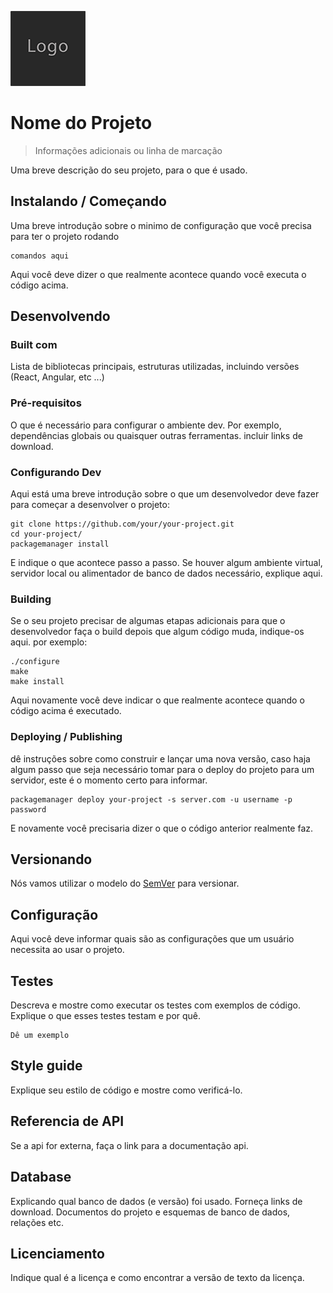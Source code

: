 ![Logo do Projeto](../images/logo.sample.png)

# Nome do Projeto
> Informações adicionais ou linha de marcação

Uma breve descrição do seu projeto, para o que é usado.

## Instalando / Começando

Uma breve introdução sobre o minimo de configuração que você precisa para ter o projeto rodando

```shell
comandos aqui
```

Aqui você deve dizer o que realmente acontece quando você executa o código acima.

## Desenvolvendo

### Built com
Lista de bibliotecas principais, estruturas utilizadas, incluindo versões (React, Angular, etc ...)

### Pré-requisitos
O que é necessário para configurar o ambiente dev. Por exemplo, dependências globais ou quaisquer outras ferramentas. incluir links de download.


### Configurando Dev

Aqui está uma breve introdução sobre o que um desenvolvedor deve fazer para começar a desenvolver o projeto:

```shell
git clone https://github.com/your/your-project.git
cd your-project/
packagemanager install
```

E indique o que acontece passo a passo. Se houver algum ambiente virtual, servidor local ou alimentador de banco de dados necessário, explique aqui.

### Building

Se o seu projeto precisar de algumas etapas adicionais para que o desenvolvedor faça o build depois que algum código muda, indique-os aqui. por exemplo:

```shell
./configure
make
make install
```

Aqui novamente você deve indicar o que realmente acontece quando o código acima é executado.

### Deploying / Publishing
dê instruções sobre como construir e lançar uma nova versão, caso haja algum passo que seja necessário tomar para o deploy do projeto para um servidor, este é o momento certo para informar.

```shell
packagemanager deploy your-project -s server.com -u username -p password
```

E novamente você precisaria dizer o que o código anterior realmente faz.

## Versionando

Nós vamos utilizar o modelo do [SemVer](http://semver.org/) para versionar. 


## Configuração

Aqui você deve informar quais são as configurações que um usuário necessita ao usar o projeto.

## Testes

Descreva e mostre como executar os testes com exemplos de código.
Explique o que esses testes testam e por quê.

```shell
Dê um exemplo
```

## Style guide

Explique seu estilo de código e mostre como verificá-lo.

## Referencia de API

Se a api for externa, faça o link para a documentação api.


## Database

Explicando qual banco de dados (e versão) foi usado. Forneça links de download.
Documentos do projeto e esquemas de banco de dados, relações etc.

## Licenciamento

Indique qual é a licença e como encontrar a versão de texto da licença.
